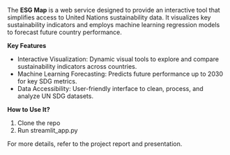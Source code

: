The **ESG Map** is a web service designed to provide an interactive tool that simplifies access to United Nations sustainability data. 
It visualizes key sustainability indicators and employs machine learning regression models to forecast future country performance.

**Key Features**
- Interactive Visualization: Dynamic visual tools to explore and compare sustainability indicators across countries.
- Machine Learning Forecasting: Predicts future performance up to 2030 for key SDG metrics.
- Data Accessibility: User-friendly interface to clean, process, and analyze UN SDG datasets.

**How to Use It?**
1. Clone the repo
2. Run streamlit_app.py

For more details, refer to the project report and presentation.
